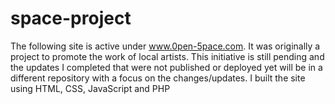 # space-project
The following site is active under www.0pen-5pace.com. It was originally a project to promote the work of local artists. This initiative 
is still pending and the updates I completed that were not published or deployed yet will be in a different repository with a focus 
on the changes/updates. I built the site using HTML, CSS, JavaScript and PHP
